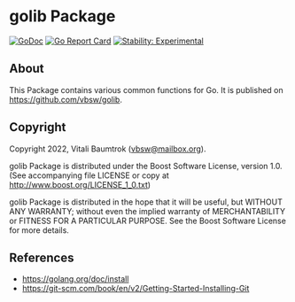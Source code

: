 # golib Package

[![GoDoc](https://godoc.org/github.com/vbsw/golib?status.svg)](https://godoc.org/github.com/vbsw/golib) [![Go Report Card](https://goreportcard.com/badge/github.com/vbsw/golib)](https://goreportcard.com/report/github.com/vbsw/golib) [![Stability: Experimental](https://masterminds.github.io/stability/experimental.svg)](https://masterminds.github.io/stability/experimental.html)

## About
This Package contains various common functions for Go. It is published on <https://github.com/vbsw/golib>.

## Copyright
Copyright 2022, Vitali Baumtrok (vbsw@mailbox.org).

golib Package is distributed under the Boost Software License, version 1.0. (See accompanying file LICENSE or copy at http://www.boost.org/LICENSE_1_0.txt)

golib Package is distributed in the hope that it will be useful, but WITHOUT ANY WARRANTY; without even the implied warranty of MERCHANTABILITY or FITNESS FOR A PARTICULAR PURPOSE. See the Boost Software License for more details.

## References
- https://golang.org/doc/install
- https://git-scm.com/book/en/v2/Getting-Started-Installing-Git
